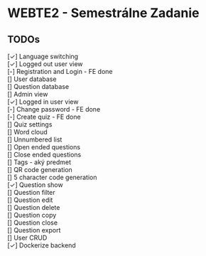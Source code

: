 # WEBTE2 - Semestrálne Zadanie

## TODOs

[✓] Language switching  
[✓] Logged out user view  
[-] Registration and Login - FE done  
[] User database  
[] Question database  
[] Admin view  
[✓] Logged in user view  
[-] Change password - FE done  
[-] Create quiz - FE done  
[] Quiz settings  
[] Word cloud  
[] Unnumbered list  
[] Open ended questions  
[] Close ended questions  
[] Tags - aký predmet  
[] QR code generation  
[] 5 character code generation  
[✓] Question show  
[] Question filter  
[] Question edit  
[] Question delete  
[] Question copy  
[] Question close  
[] Question export  
[] User CRUD  
[✓] Dockerize backend
